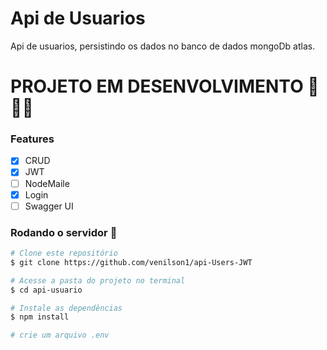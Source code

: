 # Api de Usuarios

Api de usuarios, persistindo os dados no banco de dados mongoDb atlas.

# PROJETO EM DESENVOLVIMENTO 🚧🚧🚧

### Features

- [x] CRUD
- [x] JWT
- [ ] NodeMaile
- [x] Login
- [ ] Swagger UI

### Rodando o servidor 🚀

```bash
# Clone este repositório
$ git clone https://github.com/venilson1/api-Users-JWT

# Acesse a pasta do projeto no terminal
$ cd api-usuario

# Instale as dependências
$ npm install

# crie um arquivo .env
```

